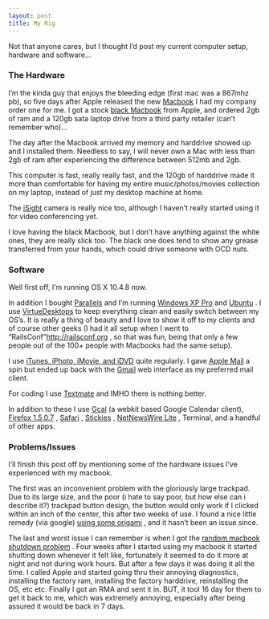 ```yaml
---
layout: post
title: My Rig
---
```


Not that anyone cares, but I thought I’d post my current computer setup,
hardware and software…

### The Hardware

I’m the kinda guy that enjoys the bleeding edge (first mac was a 867mhz
pb), so five days after Apple released the new
[Macbook](http://www.apple.com/macbook/macbook.html) I had my company
order one for me. I got a stock [black
Macbook](http://store.apple.com/1-800-MY-APPLE/WebObjects/AppleStore.woa/6344003/wo/pQ4GzSFdUzhy2yFxQOmq26OsQGg/2.?p=0)
from Apple, and ordered 2gb of ram and a 120gb sata laptop drive from a
third party retailer (can’t remember who)…

The day after the Macbook arrived my memory and harddrive showed up and
I installed them. Needless to say, I will never own a Mac with less than
2gb of ram after experiencing the difference between 512mb and 2gb.

This computer is fast, really really fast, and the 120gb of harddrive
made it more than comfortable for having my entire music/photos/movies
collection on my laptop, instead of just my desktop machine at home.

The [iSight](http://www.apple.com/macbook/isight.html) camera is really
nice too, although I haven’t really started using it for video
conferencing yet.

I love having the black Macbook, but I don’t have anything against the
white ones, they are really slick too. The black one does tend to show
any grease transferred from your hands, which could drive someone with
<span class="caps"><span class="caps">OCD</span></span> nuts.

### Software

Well first off, I’m running <span class="caps">OS X 10</span>.4.8 now.

In addition I bought [Parallels](http://www.parallels.com) and I’m
running [Windows XP
Pro](http://www.microsoft.com/windowsxp/pro/default.mspx) and
[Ubuntu](http://www.ubuntu.com) . I use
[VirtueDesktops](http://virtuedesktops.info) to keep everything clean
and easily switch between my OS’s. It is really a thing of beauty and I
love to show it off to my clients and of course other geeks (I had it
all setup when I went to “RailsConf”http://railsconf.org , so that was
fun, being that only a few people out of the 100+ people with Macbooks
had the same setup).

I use [iTunes, iPhoto, iMovie, and iDVD](http://www.apple.com/ilife/)
quite regularly. I gave [Apple
Mail](http://www.apple.com/macosx/features/mail/) a spin but ended up
back with the [Gmail](http://gmail.com) web interface as my preferred
mail client.

For coding I use [Textmate](http://www.macromates.com) and <span
class="caps"><span class="caps">IMHO</span></span> there is nothing
better.

In addition to these I use [Gcal](http://chip.cuccio.us/projects/gcal)
(a webkit based Google Calendar client), [Firefox
1.5.0.7](http://mozilla.com) ,
[Safari](http://www.apple.com/macosx/features/safari/) ,
[Stickies](http://en.wikipedia.org/wiki/Stickies) , [NetNewsWire
Lite](http://www.newsgator.com/NGOLProduct.aspx?ProdId=NetNewsWire&ProdView=lite)
, Terminal, and a handful of other apps.

### Problems/Issues

I’ll finish this post off by mentioning some of the hardware issues I’ve
experienced with my macbook.

The first was an inconvenient problem with the gloriously large
trackpad. Due to its large size, and the poor (i hate to say poor, but
how else can i describe it?) trackpad button design, the button would
only work if I clicked within an inch of the center, this after two
weeks of use. I found a nice little remedy (via google) [using some
origami](http://ibloggedthis.com/2006/06/29/an-origami-solution-to-the-apple-macbook-trackpad-squishy-button-problem/)
, and it hasn’t been an issue since.

The last and worst issue I can remember is when I got the [random
macbook shutdown
problem](http://forums.macrumors.com/showthread.php?t=213531) . Four
weeks after I started using my macbook it started shutting down whenever
it felt like, fortunately it seemed to do it more at night and not
during work hours. But after a few days it was doing it all the time. I
called Apple and started going thru their annoying diagnostics,
installing the factory ram, installing the factory harddrive,
reinstalling the OS, etc etc. Finally I got an <span class="caps"><span
class="caps">RMA</span></span> and sent it in. <span class="caps"><span
class="caps">BUT</span></span>, it tool 16 day for them to get it back
to me, which was extremely annoying, especially after being assured it
would be back in 7 days.
